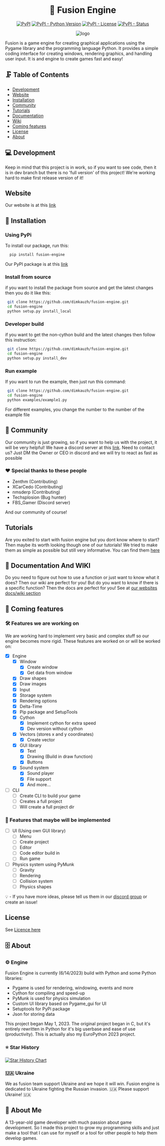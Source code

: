 <h1 align="center">🚀 Fusion Engine</h1>

<p align="center">
<a href="https://pypi.org/project/fusion-engine"><img alt="PyPI" src="https://img.shields.io/pypi/v/fusion-engine"></a>
<a href="https://pypi.org/project/fusion-engine"><img alt="PyPI - Python Version" src="https://img.shields.io/pypi/pyversions/fusion-engine"></a>
<a href="https://pypi.org/project/fusion-engine"><img alt="PyPI - License" src="https://img.shields.io/pypi/l/fusion-engine?color=blue"></a>
<a href="https://pypi.org/project/fusion-engine"><img alt="PyPI - Status" src="https://img.shields.io/pypi/status/fusion-engine?color=blue"></a>
</p>



<p align="center">
  <img src="https://user-images.githubusercontent.com/106883655/233103547-5693b2a3-22b9-4b68-ac2a-7220f16d48df.png" alt="logo">
</p>


Fusion is a game engine for creating graphical applications using the Pygame library and the programming language Python. It provides a simple coding interface for creating windows,
rendering graphics, and handling user input. It is and engine to create
games fast and easy!

## 🗜️ Table of Contents

- [Development](#development)
- [Website](#website)
- [Installation](#installation)
- [Community](#community)
- [Tutorials](http://tutorials.fusion-engine.tech/)
- [Documentation](http://docs.fusion-engine.tech/)
- [Wiki](http://docs.fusion-engine.tech/)
- [Coming features](#coming-features)
- [License](#license)
- [About](#about)


## 💻 Development

Keep in mind that this project is in work, so if you want to see code,
then it is in dev branch but there is no 'full version' of this project!
We're working hard to make first release version of it!
## Website

Our website is at this [link](<http://fusion-engine.tech/>)

## 💾 Installation

### Using PyPi

To install our package, run this:

```bash
  pip install fusion-engine
```

Our PyPI package is at this [link](<https://pypi.org/project/fusion-engine/>)

### Install from source

if you want to install the package from source and get the latest changes then you do it like this:

```bash
 git clone https://github.com/dimkauzh/fusion-engine.git
 cd fusion-engine
 python setup.py install_local
```

### Developer build

if you want to get the non-cython build and the latest changes then follow this instruction:

```bash
 git clone https://github.com/dimkauzh/fusion-engine.git
 cd fusion-engine
 python setup.py install_dev
```

### Run example

If you want to run the example, then just run this command:

```bash
 git clone https://github.com/dimkauzh/fusion-engine.git
 cd fusion-engine
 python examples/example1.py
```

For different examples, you change the number to the number of the example file

## 👥 Community

Our community is just growing, so if you want to help us with the project,
it will be very helpful!
We have a discord server at this [link](https://discord.gg/Smg3CK4ZMc).
Need to contact us? Just DM the Owner or CEO in discord and we will try to react as fast as possible

### ❤️ Special thanks to these people

- Zenthm (Contributing)
- XCarCedo (Contributing)
- nmsderp (Contributing)
- Techsplosion (Bug hunter)
- FBS_Gamer (Discord server)

And our community of course!

## Tutorials
Are you exited to start with fusion engine but you dont know where to start? Then maybe its worth looking though one of our tutorials! We tried to make them as simple as possible but still very informative. You can find them [here](<http://tutorials.fusion-engine.tech/>)


## 📃 Documentation And WIKI

Do you need to figure out how to use a function or just want to know what it does? Then our wiki are perfect for you! But do you want to know if there is a specific function? Then the docs are perfect for you!
See at [our websites docs/wiki section](http://docs.fusion-engine.tech/)

## 📯 Coming features

### 🛠️ Features we are working on

We are working hard to implement very basic and complex stuff so our engine becomes more rigid. These features are worked on or will be worked on:

- [x] Engine
  - [x] Window
    - [x] Create window
    - [x] Get data from window
  - [x] Draw shapes
  - [x] Draw images
  - [x] Input
  - [x] Storage system
  - [x] Rendering options
  - [x] Delta-Time
  - [x] Pip package and SetupTools
  - [x] Cython
    - [x] Implement cython for extra speed
    - [x] Dev version without cython
  - [x] Vectors (stores x and y coordinates)
    - [x] Create vector
  - [x] GUI library
    - [x] Text
    - [x] Drawing (Build in draw function)
    - [x] Buttons
  - [x] Sound system
    - [x] Sound player
    - [x] File support
    - [x] And more...
- [ ] CLI
  - [ ] Create CLI to build your game
  - [ ] Creates a full project
  - [ ] Will create a full project dir

### 🔩 Features that maybe will be implemented

- [ ] UI (Using own GUI library)
  - [ ] Menu
  - [ ] Create project
  - [ ] Editor
  - [ ] Code editor build in
  - [ ] Run game

- [ ] Physics system using PyMunk
  - [ ] Gravity
  - [ ] Rendering
  - [ ] Collision system
  - [ ] Physics shapes

💡 - If you have more ideas, please tell us them in our [discord group](https://discord.gg/Smg3CK4ZMc) or create an issue!

## License

See [Licence here](LICENCE.md)

## 🗄️ About

### ⚙️ Engine

Fusion Engine is currently (6/14/2023) build with Python and some Python libraries:

- Pygame is used for rendering, windowing, events and more
- Cython for compiling and speed-up
- PyMunk is used for physics simulation
- Custom UI library based on Pygame_gui for UI
- Setuptools for PyPi package
- Json for storing data

This project began May 1, 2023. The original project began in C, but it's entirely rewritten in Python for it's big userbase and ease of use (productivity). This is actually also my EuroPython 2023 project.

### ⭐ Star History

<a href="https://api.star-history.com/svg?repos=dimkauzh/fusion-engine&Timeline">
  <picture>
    <source media="(prefers-color-scheme: dark)" srcset="https://api.star-history.com/svg?repos=dimkauzh/fusion-engine&type=Timeline&theme=dark" />
    <source media="(prefers-color-scheme: light)" srcset="https://api.star-history.com/svg?repos=dimkauzh/fusion-engine&type=Timeline" />
    <img alt="Star History Chart" src="https://api.star-history.com/svg?repos=dimkauzh/fusion-engine&type=Timeline" />
  </picture>
</a>

### 🇺🇦 Ukraine

We as fusion team support Ukraine and we hope it will win. Fusion engine is dedicated to Ukraine fighting the Russian invasion.
🇺🇦 Please support Ukraine! 🇺🇦

## 🚀 About Me

A 13-year-old game developer with much passion about game development. So I made this project to grow my programming skills and just make a tool that I can use for myself or a tool for other people to help them develop games.
